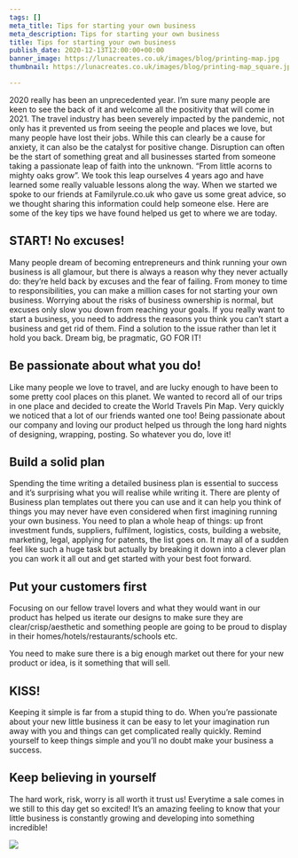 ```yaml
---
tags: []
meta_title: Tips for starting your own business
meta_description: Tips for starting your own business
title: Tips for starting your own business
publish_date: 2020-12-13T12:00:00+00:00
banner_image: https://lunacreates.co.uk/images/blog/printing-map.jpg
thumbnail: https://lunacreates.co.uk/images/blog/printing-map_square.jpg

---
```

2020 really has been an unprecedented year. I’m sure many people are keen to see the back of it and welcome all the positivity that will come in 2021. The travel industry has been severely impacted by the pandemic, not only has it prevented us from seeing the people and places we love, but many people have lost their jobs. While this can clearly be a cause for anxiety, it can also be the catalyst for positive change. Disruption can often be the start of something great and all businesses started from someone taking a passionate leap of faith into the unknown. “From little acorns to mighty oaks grow”. We took this leap ourselves 4 years ago and have learned some really valuable lessons along the way. When we started we spoke to our friends at Familyrule.co.uk who gave us some great advice, so we thought sharing this information could help someone else. Here are some of the key tips we have found helped us get to where we are today.

## **START! No excuses!**

Many people dream of becoming entrepreneurs and think running your own business is all glamour, but there is always a reason why they never actually do: they’re held back by excuses and the fear of failing. From money to time to responsibilities, you can make a million cases for not starting your own business. Worrying about the risks of business ownership is normal, but excuses only slow you down from reaching your goals. If you really want to start a business, you need to address the reasons you think you can’t start a business and get rid of them. Find a solution to the issue rather than let it hold you back. Dream big, be pragmatic, GO FOR IT!

## **Be passionate about what you do!**

Like many people we love to travel, and are lucky enough to have been to some pretty cool places on this planet. We wanted to record all of our trips in one place and decided to create the World Travels Pin Map. Very quickly we noticed that a lot of our friends wanted one too! Being passionate about our company and loving our product helped us through the long hard nights of designing, wrapping, posting. So whatever you do, love it!

## **Build a solid plan**

Spending the time writing a detailed business plan is essential to success and it’s surprising what you will realise while writing it. There are plenty of Business plan templates out there you can use and it can help you think of things you may never have even considered when first imagining running your own business. You need to plan a whole heap of things: up front investment funds, suppliers, fulfilment, logistics, costs, building a website, marketing, legal, applying for patents, the list goes on. It may all of a sudden feel like such a huge task but actually by breaking it down into a clever plan you can work it all out and get started with your best foot forward.

## **Put your customers first**

Focusing on our fellow travel lovers and what they would want in our product has helped us iterate our designs to make sure they are clear/crisp/aesthetic and something people are going to be proud to display in their homes/hotels/restaurants/schools etc.

You need to make sure there is a big enough market out there for your new product or idea, is it something that will sell.

## **KISS!**

Keeping it simple is far from a stupid thing to do. When you’re passionate about your new little business it can be easy to let your imagination run away with you and things can get complicated really quickly. Remind yourself to keep things simple and you’ll no doubt make your business a success.

## **Keep believing in yourself**

The hard work, risk, worry is all worth it trust us! Everytime a sale comes in we still to this day get so excited! It’s an amazing feeling to know that your little business is constantly growing and developing into something incredible!

![](https://cdn.shopify.com/s/files/1/1931/6299/files/4d46ade7-5864-4198-953f-a90a932b9b17_large.jpg?v=1525338980)
